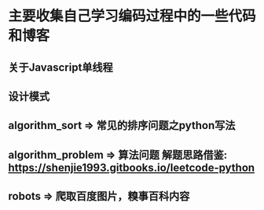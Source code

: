 # 主要收集自己学习编码过程中的一些代码和博客

## 关于Javascript单线程
## 设计模式
## algorithm_sort => 常见的排序问题之python写法
## algorithm_problem => 算法问题 解题思路借鉴: https://shenjie1993.gitbooks.io/leetcode-python
## robots => 爬取百度图片，糗事百科内容
## 